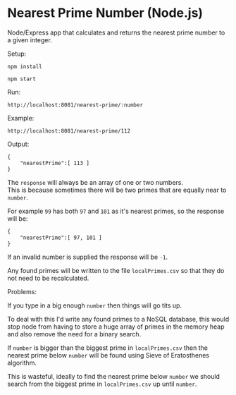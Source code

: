 # Nearest Prime Number (Node.js)  
  
Node/Express app that calculates and returns the nearest prime number to a given integer.  
  
Setup:  

```npm install```  

```npm start```  

Run:  

```http://localhost:8081/nearest-prime/:number```  
  
Example:  
  
```http://localhost:8081/nearest-prime/112```  
 
Output:  

```
{
	"nearestPrime":[ 113 ]
}
```  

The ```response``` will always be an array of one or two numbers.  
This is because sometimes there will be two primes that are equally near to ```number```.  
  
For example ```99``` has both ```97``` and ```101``` as it's nearest primes, so the response will be:  

```
{
	"nearestPrime":[ 97, 101 ]
}
```  

If an invalid number is supplied the response will be ```-1```.  

Any found primes will be written to the file ```localPrimes.csv``` so that they do not need to be recalculated.  


Problems:  
  
If you type in a big enough ```number``` then things will go tits up.    
  
To deal with this I'd write any found primes to a NoSQL database, this would stop node from having to store a huge array of primes in the memory heap and also remove the need for a binary search.  
  
If ```number``` is bigger than the biggest prime in ```localPrimes.csv``` then the nearest prime below ```number``` will be found using Sieve of Eratosthenes algorithm.    
  
This is wasteful, ideally to find the nearest prime below ```number``` we should search from the biggest prime in ```localPrimes.csv``` up until ```number```.
